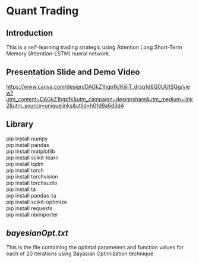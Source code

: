# Quant Trading

## Introduction
This is a self-learning trading strategic using Attention Long Short-Term Memory (Attention-LSTM) nueral network.

## Presentation Slide and Demo Video
https://www.canva.com/design/DAGkZ1hgpfk/KijliT_drsq1d6Q0UUtSQg/view?utm_content=DAGkZ1hgpfk&utm_campaign=designshare&utm_medium=link2&utm_source=uniquelinks&utlId=h01d9a6d3d4

## Library
pip install numpy <br>
pip install pandas <br>
pip install matplotlib <br>
pip install scikit-learn <br>
pip install tqdm <br>
pip install torch <br>
pip install torchvision <br>
pip install torchaudio <br>
pip install ta <br>
pip install pandas-ta <br>
pip install scikit-optimize <br>
pip install requests <br>
pip install nbimporter <br>

## <i>bayesianOpt.txt</i>
This is the file containing the optimal parameters and function values for each of 20 iterations using Bayasian Optimization technique
